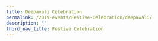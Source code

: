 ```yaml
---
title: Deepavali Celebration
permalink: /2019-events/Festive-Celebration/deepavali/
description: ""
third_nav_title: Festive Celebration
---
```


